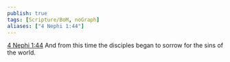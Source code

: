 ```yaml
---
publish: true
tags: [Scripture/BoM, noGraph]
aliases: ["4 Nephi 1:44"]
---
```

[4 Nephi 1:44](https://churchofjesuschrist.org/study/scriptures/bofm/4-ne/1?lang=eng&id=p44#p44) And from this time the disciples began to sorrow for the sins of the world.
